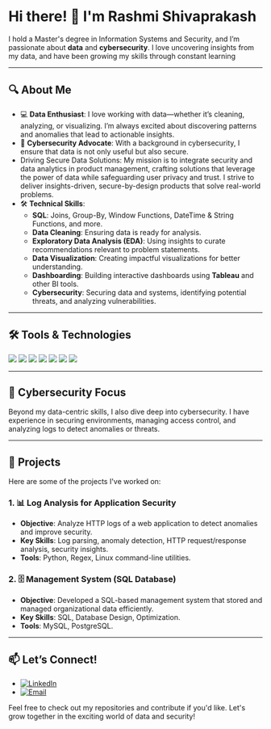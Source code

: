 # Hi there! 👋 I'm **Rashmi Shivaprakash**

I hold a Master's degree in Information Systems and Security, and I’m passionate about **data** and **cybersecurity**. I love uncovering insights from my data, and have been growing my skills through constant learning

---

## 🔍 **About Me**

- 💻 **Data Enthusiast**: I love working with data—whether it’s cleaning, analyzing, or visualizing. I’m always excited about discovering patterns and anomalies that lead to actionable insights.  
- 🔐 **Cybersecurity Advocate**: With a background in cybersecurity, I ensure that data is not only useful but also secure.
- Driving Secure Data Solutions: My mission is to integrate security and data analytics in product management, crafting solutions that leverage the power of data while safeguarding user       privacy and trust. I strive to deliver insights-driven, secure-by-design products that solve real-world problems.
- 🛠️ **Technical Skills**:
  - **SQL**: Joins, Group-By, Window Functions, DateTime & String Functions, and more.
  - **Data Cleaning**: Ensuring data is ready for analysis.
  - **Exploratory Data Analysis (EDA)**: Using insights to curate recommendations relevant to problem statements.
  - **Data Visualization**: Creating impactful visualizations for better understanding.
  - **Dashboarding**: Building interactive dashboards using **Tableau** and other BI tools.
  - **Cybersecurity**: Securing data and systems, identifying potential threats, and analyzing vulnerabilities.

---

## 🛠️ **Tools & Technologies**
<p align="left">
  <img src="https://img.shields.io/badge/-SQL-4479A1?style=flat-square&logo=postgresql&logoColor=white" />
  <img src="https://img.shields.io/badge/-Python-FFD43B?style=flat-square&logo=python&logoColor=blue" />
  <img src="https://img.shields.io/badge/-Tableau-E97627?style=flat-square&logo=tableau&logoColor=white" />
  <img src="https://img.shields.io/badge/-Git-F05032?style=flat-square&logo=git&logoColor=white" />
  <img src="https://img.shields.io/badge/-Linux-FCC624?style=flat-square&logo=linux&logoColor=black" />
  <img src="https://img.shields.io/badge/-Vim-019733?style=flat-square&logo=vim&logoColor=white" />
  <img src="https://img.shields.io/badge/-AWS-232F3E?style=flat-square&logo=amazonaws&logoColor=white" />
</p>

---

## 🔐 **Cybersecurity Focus**

Beyond my data-centric skills, I also dive deep into cybersecurity. I have experience in securing environments, managing access control, and analyzing logs to detect anomalies or threats.

---

## 📂 **Projects**

Here are some of the projects I've worked on:

### 1. 📊 **Log Analysis for Application Security**
- **Objective**: Analyze HTTP logs of a web application to detect anomalies and improve security.
- **Key Skills**: Log parsing, anomaly detection, HTTP request/response analysis, security insights.
- **Tools**: Python, Regex, Linux command-line utilities.

### 2. 🗄️ **Management System (SQL Database)**
- **Objective**: Developed a SQL-based management system that stored and managed organizational data efficiently.
- **Key Skills**: SQL, Database Design, Optimization.
- **Tools**: MySQL, PostgreSQL.

---

## 📫 **Let’s Connect!**

- [![LinkedIn](https://img.shields.io/badge/-LinkedIn-0077B5?style=flat-square&logo=linkedin&logoColor=white)](https://www.linkedin.com/in/rashmi-us)
- [![Email](https://img.shields.io/badge/-Email-D14836?style=flat-square&logo=gmail&logoColor=white)](mailto:rashmicluny@gmail.com)

Feel free to check out my repositories and contribute if you'd like. Let's grow together in the exciting world of data and security!
